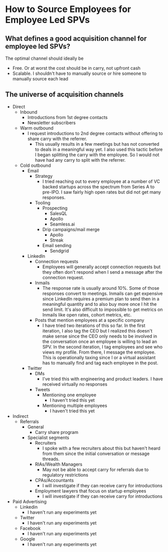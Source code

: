 # How to Source Employees for Employee Led SPVs

## What defines a good acquisition channel for employee led SPVs?

The optimal channel should ideally be

 -  Free. Or at worst the cost should be in carry, not upfront cash
 - Scalable. I shouldn't have to manually source or hire someone to manually source each lead
 

## The universe of acquisition channels
 - Direct
	 - Inbound
		 - Introductions from 1st degree contacts
		 - Newsletter subscribers
	 - Warm outbound
		 - I request introductions to 2nd degree contacts without offering to share carry with the referrer.
			 - This usually results in a few meetings but has not converted to deals in a meaningful way yet. I also used this tactic before I began splitting the carry with the employee. So I would not have had any carry to split with the referrer.
	 - Cold outbound
		 - Email
			 - Strategy
				 - I tried reaching out to every employee at a number of VC backed startups across the spectrum from Series A to pre-IPO. I saw fairly high open rates but did not get many responses. 
			 - Tooling
				 - Prospecting
					 - SalesQL
					 - Apollo
					 - Seamless.ai
				 - Drip campaigns/mail merge
					 - Apollo
					 - Streak
				 - Email sending
					 - Sendgrid
		 - LinkedIn
			 - Connection requests
				 - Employees will generally accept connection requests but they often don't respond when I send a message after the connection request.
			 - Inmails
				 - The response rate is usually around 10%. Some of those responses convert to meetings. Inmails can get expensive since LinkedIn requires a premium plan to send then in a meaningful quantity and to also buy more once I hit the send limit. It's also difficult to impossible to get metrics on Inmails like open rates, cohort metrics, etc.
			 - Posts that mention employees at a specific company
				 - I have tried two iterations of this so far. In the first iteration, I also tag the CEO but I realized this doesn't make sense since the CEO only needs to be involved in the conversation once an employee is willing to lead an SPV. In the second iteration, I tag employees and see who views my profile. From there, I message the employee. This is operationally taxing since I or a virtual assistant has to manually find and tag each employee in the post.
		 - Twitter
			 - DMs
				 - I've tried this with engineering and product leaders. I have received virtually no responses
			 - Tweets
				 - Mentioning one employee
					 - I haven't tried this yet
				 - Mentioning multiple employees
					  - I haven't tried this yet
 - Indirect
	 - Referrals
		 - General
			 - Carry share program
		 - Specialist segments
			 - Recruiters
				 - I spoke with a few recruiters about this but haven't heard from them since the initial conversation or message threads.
			 - RIAs/Wealth Managers
				 - May not be able to accept carry for referrals due to regulatory restrictions
			 - CPAs/Accountants
				 - I will investigate if they can receive carry for introductions
			 - Employment lawyers that focus on startup employees
				 - I will investigate if they can receive carry for introductions
 - Paid Advertising
	 - Linkedin
		 - I haven't run any experiments yet
	 - Twitter
		 - I haven't run any experiments yet 
	 - Facebook
		 - I haven't run any experiments yet
	 - Google
		 - I haven't run any experiments yet
<!--stackedit_data:
eyJoaXN0b3J5IjpbLTQ0OTM3NDIsLTE3NjA3Njc0NSwtNjQ5Nj
Q4NTIyLDcwMDMxNjcwNV19
-->